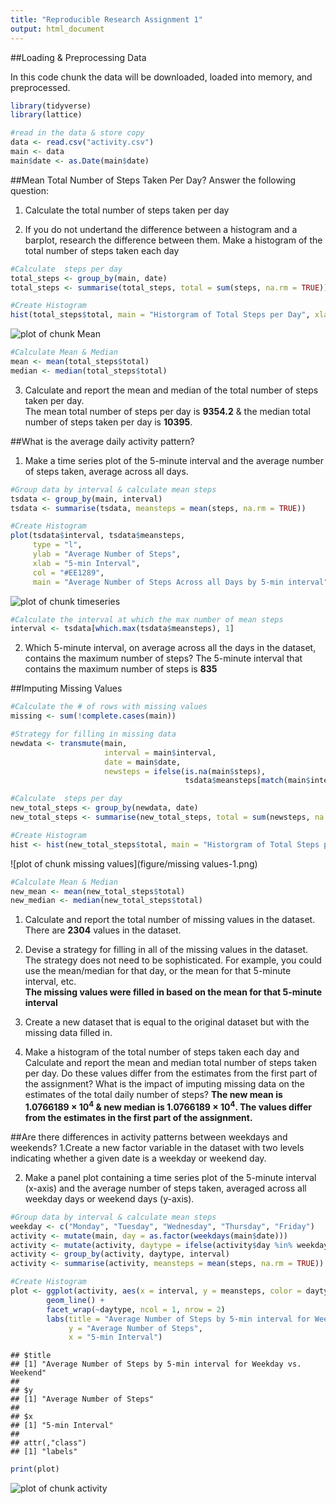 ```yaml
---
title: "Reproducible Research Assignment 1"
output: html_document
---
```




##Loading & Preprocessing Data

In this code chunk the data will be downloaded, loaded into memory, and preprocessed.  


```r
library(tidyverse)
library(lattice)

#read in the data & store copy
data <- read.csv("activity.csv")
main <- data
main$date <- as.Date(main$date)
```

##Mean Total Number of Steps Taken Per Day?
Answer the following question:   
1. Calculate the total number of steps taken per day  
 
2. If you do not undertand the difference between a histogram and a barplot, research the difference between them. Make a histogram of the total number of steps taken each day  


```r
#Calculate  steps per day
total_steps <- group_by(main, date)
total_steps <- summarise(total_steps, total = sum(steps, na.rm = TRUE))

#Create Histogram 
hist(total_steps$total, main = "Historgram of Total Steps per Day", xlab = "Total Steps", col="orange")
```

![plot of chunk Mean](figure/Mean-1.png)

```r
#Calculate Mean & Median
mean <- mean(total_steps$total)
median <- median(total_steps$total)
```
  
  
3. Calculate and report the mean and median of the total number of steps taken per day.  
The mean total number of steps per day is **9354.2** & the median total number of steps taken per day is **10395**.  

##What is the average daily activity pattern?  
1. Make a time series plot of the 5-minute interval and the average number of steps taken, average across all days.  


```r
#Group data by interval & calculate mean steps
tsdata <- group_by(main, interval)
tsdata <- summarise(tsdata, meansteps = mean(steps, na.rm = TRUE))

#Create Histogram
plot(tsdata$interval, tsdata$meansteps,
     type = "l",
     ylab = "Average Number of Steps",
     xlab = "5-min Interval",
     col = "#EE1289",
     main = "Average Number of Steps Across all Days by 5-min interval")
```

![plot of chunk timeseries](figure/timeseries-1.png)

```r
#Calculate the interval at which the max number of mean steps
interval <- tsdata[which.max(tsdata$meansteps), 1]
```

2. Which 5-minute interval, on average across all the days in the dataset, contains the maximum number of steps?
The 5-minute interval that contains the maximum number of steps is **835**

##Imputing Missing Values


```r
#Calculate the # of rows with missing values
missing <- sum(!complete.cases(main))

#Strategy for filling in missing data
newdata <- transmute(main, 
                     interval = main$interval,
                     date = main$date,
                     newsteps = ifelse(is.na(main$steps), 
                                       tsdata$meansteps[match(main$interval, tsdata$interval)], main$steps))

#Calculate  steps per day
new_total_steps <- group_by(newdata, date)
new_total_steps <- summarise(new_total_steps, total = sum(newsteps, na.rm = TRUE))

#Create Histogram 
hist <- hist(new_total_steps$total, main = "Historgram of Total Steps per Day", xlab = "Total Steps", col="pink")
```

![plot of chunk missing values](figure/missing values-1.png)

```r
#Calculate Mean & Median
new_mean <- mean(new_total_steps$total)
new_median <- median(new_total_steps$total)
```

1. Calculate and report the total number of missing values in the dataset.  
There are **2304** values in the dataset.  

2. Devise a strategy for filling in all of the missing values in the dataset. The strategy does not need to be sophisticated. For example, you could use the mean/median for that day, or the mean for that 5-minute interval, etc.  
**The missing values were filled in based on the mean for that 5-minute interval**

3. Create a new dataset that is equal to the original dataset but with the missing data filled in.  

4. Make a histogram of the total number of steps taken each day and Calculate and report the mean and median total number of steps taken per day. Do these values differ from the estimates from the first part of the assignment? What is the impact of imputing missing data on the estimates of the total daily number of steps?
**The new mean is 1.0766189 &times; 10<sup>4</sup> & new median is 1.0766189 &times; 10<sup>4</sup>.  The values differ from the estimates in the first part of the assignment.**  

##Are there differences in activity patterns between weekdays and weekends?
1.Create a new factor variable in the dataset with two levels indicating whether a given date is a weekday or weekend day.

2. Make a panel plot containing a time series plot of the 5-minute interval (x-axis) and the average number of steps taken, averaged across all weekday days or weekend days (y-axis). 


```r
#Group data by interval & calculate mean steps
weekday <- c("Monday", "Tuesday", "Wednesday", "Thursday", "Friday")
activity <- mutate(main, day = as.factor(weekdays(main$date)))
activity <- mutate(activity, daytype = ifelse(activity$day %in% weekday, "Weekday", "Weekend"))
activity <- group_by(activity, daytype, interval)
activity <- summarise(activity, meansteps = mean(steps, na.rm = TRUE))

#Create Histogram
plot <- ggplot(activity, aes(x = interval, y = meansteps, color = daytype)) +
        geom_line() +
        facet_wrap(~daytype, ncol = 1, nrow = 2)
        labs(title = "Average Number of Steps by 5-min interval for Weekday vs. Weekend", 
             y = "Average Number of Steps", 
             x = "5-min Interval")
```

```
## $title
## [1] "Average Number of Steps by 5-min interval for Weekday vs. Weekend"
## 
## $y
## [1] "Average Number of Steps"
## 
## $x
## [1] "5-min Interval"
## 
## attr(,"class")
## [1] "labels"
```

```r
print(plot)
```

![plot of chunk activity](figure/activity-1.png)

